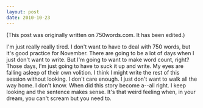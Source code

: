 ```yaml
---
layout: post
date: 2010-10-23
--- 
```


(This post was originally written on 750words.com. It has been edited.)

I'm just really really tired. I don't want to have to deal with 750 words, but it's good practice for November. There are going to be a lot of days when I just don't want to write. But I'm going to want to make word count, right? Those days, I'm just going to have to suck it up and write. My eyes are falling asleep of their own volition. I think I might write the rest of this session without looking. I don't care enough. I just don't want to walk all the way home. I don't know. When did this story become a--all right. I keep looking and the sentence makes sense. It's that weird feeling when, in your dream, you can't scream but you need to. 
